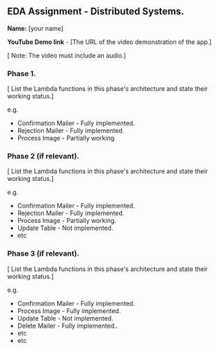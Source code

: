 ## EDA Assignment - Distributed Systems.

__Name:__ [your name]

__YouTube Demo link__ - [The URL of the video demonstration of the app.]

[ Note: The video must include an audio.]


### Phase 1.

[ List the Lambda functions in this phase's architecture and state their working status.]

e.g.

+ Confirmation Mailer - Fully implemented.
+ Rejection Mailer - Fully implemented.
+ Process Image - Partially working

### Phase 2 (if relevant).

[ List the Lambda functions in this phase's architecture and state their working status.]

e.g.

+ Confirmation Mailer - Fully implemented.
+ Rejection Mailer - Fully implemented.
+ Process Image - Partially working.
+ Update Table - Not implemented.
+ etc

### Phase 3 (if relevant).

[ List the Lambda functions in this phase's architecture and state their working status.]

e.g.

+ Confirmation Mailer - Fully implemented.
+ Process Image - Fully implemented.
+ Update Table - Not implemented.
+ Delete Mailer - Fully implemented..
+ etc
+ etc

